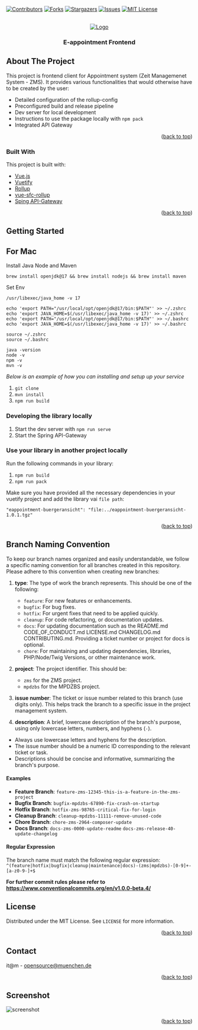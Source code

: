 <div id="top"></div>

<!-- PROJECT SHIELDS -->
[![Contributors][contributors-shield]][contributors-url]
[![Forks][forks-shield]][forks-url]
[![Stargazers][stars-shield]][stars-url]
[![Issues][issues-shield]][issues-url]
[![MIT License][license-shield]][license-url]


<!-- PROJECT LOGO -->
<br />
<div align="center">
  <a href="https://github.com/it-at-m/eappointment-buergeransicht">
    <img src="https://assets.muenchen.de/logos/itm/itM_Basislogo_gelb_schwarz-128.png" alt="Logo">
  </a>

<h3 align="center">E-appointment Frontend</h3>
</div>


<!-- ABOUT THE PROJECT -->
## About The Project

This project is frontend client for Appointment system (Zeit Managemenet System - ZMS). It provides various functionalities that would otherwise have to be created by the user:

- Detailed configuration of the rollup-config
- Preconfigured build and release pipeline
- Dev server for local development
- Instructions to use the package locally with `npm pack`
- Integrated API Gateway

<p align="right">(<a href="#top">back to top</a>)</p>

### Built With

This project is built with:

* [Vue.js](https://vuejs.org)
* [Vuetify](https://vuetifyjs.com/en/)
* [Rollup](https://github.com/rollup/rollup)
* [vue-sfc-rollup](https://github.com/team-innovation/vue-sfc-rollup)
* [Sping API-Gateway](https://spring.io/guides/gs/gateway/)

<p align="right">(<a href="#top">back to top</a>)</p>

<!-- GETTING STARTED -->
## Getting Started

## For Mac

Install Java Node and Maven

 `brew install openjdk@17 && brew install nodejs && brew install maven`

Set Env
```
/usr/libexec/java_home -v 17

echo 'export PATH="/usr/local/opt/openjdk@17/bin:$PATH"' >> ~/.zshrc
echo 'export JAVA_HOME=$(/usr/libexec/java_home -v 17)' >> ~/.zshrc
echo 'export PATH="/usr/local/opt/openjdk@17/bin:$PATH"' >> ~/.bashrc
echo 'export JAVA_HOME=$(/usr/libexec/java_home -v 17)' >> ~/.bashrc

source ~/.zshrc
source ~/.bashrc
```

```
java -version
node -v
npm -v
mvn -v
```

_Below is an example of how you can installing and setup up your service_

1. `git clone `
2. `mvn install`
3. `npm run build`

### Developing the library locally

1. Start the dev server with `npm run serve`
2. Start the Spring API-Gateway

### Use your library in another project locally

Run the following commands in your library:

1. `npm run build`
2. `npm run pack`

Make sure you have provided all the necessary dependencies in your vuetify project and add the library vai `file path`:

```
"eappointment-buergeransicht": "file:../eappointment-buergeransicht-1.0.1.tgz"
```

<p align="right">(<a href="#top">back to top</a>)</p>

<!-- CONTRIBUTING -->
## Branch Naming Convention
To keep our branch names organized and easily understandable, we follow a specific naming convention for all branches created in this repository. Please adhere to this convention when creating new branches:

1. **type**: The type of work the branch represents. This should be one of the following:
   - `feature`: For new features or enhancements.
   - `bugfix`: For bug fixes.
   - `hotfix`: For urgent fixes that need to be applied quickly.
   - `cleanup`: For code refactoring, or documentation updates.
   - `docs`: For updating documentation such as the README.md CODE_OF_CONDUCT.md LICENSE.md CHANGELOG.md CONTRIBUTING.md. Providing a ticket number or project for docs is optional.
   - `chore`: For maintaining and updating dependencies, libraries, PHP/Node/Twig Versions, or other maintenance work.

2. **project**: The project identifier. This should be:
   - `zms` for the ZMS project.
   - `mpdzbs` for the MPDZBS project.

3. **issue number**: The ticket or issue number related to this branch (use digits only). This helps track the branch to a specific issue in the project management system.

4. **description**: A brief, lowercase description of the branch's purpose, using only lowercase letters, numbers, and hyphens (`-`).

- Always use lowercase letters and hyphens for the description.
- The issue number should be a numeric ID corresponding to the relevant ticket or task.
- Descriptions should be concise and informative, summarizing the branch's purpose.

#### Examples

- **Feature Branch**: `feature-zms-12345-this-is-a-feature-in-the-zms-project`
- **Bugfix Branch**: `bugfix-mpdzbs-67890-fix-crash-on-startup`
- **Hotfix Branch**: `hotfix-zms-98765-critical-fix-for-login`
- **Cleanup Branch**: `cleanup-mpdzbs-11111-remove-unused-code`
- **Chore Branch**: `chore-zms-2964-composer-update`
- **Docs Branch**: `docs-zms-0000-update-readme` `docs-zms-release-40-update-changelog`

#### Regular Expression

The branch name must match the following regular expression:
`^(feature|hotfix|bugfix|cleanup|maintenance|docs)-(zms|mpdzbs)-[0-9]+-[a-z0-9-]+$`

**For further commit rules please refer to https://www.conventionalcommits.org/en/v1.0.0-beta.4/**

<!-- LICENSE -->
## License

Distributed under the MIT License. See `LICENSE` for more information.

<p align="right">(<a href="#top">back to top</a>)</p>

<!-- CONTACT -->
## Contact

it@m - opensource@muenchen.de

<p align="right">(<a href="#top">back to top</a>)</p>

## Screenshot
![screenshot](https://github.com/user-attachments/assets/a378bbc9-ba4b-4a36-a968-8e9017f4e96c)
<p align="right">(<a href="#top">back to top</a>)</p>

<!-- MARKDOWN LINKS & IMAGES -->
<!-- https://www.markdownguide.org/basic-syntax/#reference-style-links -->
[contributors-shield]: https://img.shields.io/github/contributors/it-at-m/eappointment-buergeransicht.svg?style=for-the-badge
[contributors-url]: https://github.com/it-at-m/eappointment-buergeransicht/graphs/contributors
[forks-shield]: https://img.shields.io/github/forks/it-at-m/eappointment-buergeransicht.svg?style=for-the-badge
[forks-url]: https://github.com/it-at-m/eappointment-buergeransicht/network/members
[stars-shield]: https://img.shields.io/github/stars/it-at-m/eappointment-buergeransicht.svg?style=for-the-badge
[stars-url]: https://github.com/it-at-m/eappointment-buergeransicht/stargazers
[issues-shield]: https://img.shields.io/github/issues/it-at-m/eappointment-buergeransicht.svg?style=for-the-badge
[issues-url]: https://github.com/it-at-m/eappointment-buergeransicht/issues
[license-shield]: https://img.shields.io/github/license/it-at-m/eappointment-buergeransicht.svg?style=for-the-badge
[license-url]: https://github.com/it-at-m/eappointment-buergeransicht/blob/master/LICENSE
[product-screenshot]: images/screenshot.png
